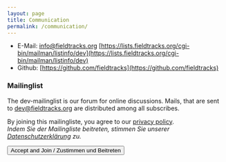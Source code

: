 ```yaml
---
layout: page
title: Communication
permalink: /communication/
---
```


- E-Mail: [info@fieldtracks.org](mailto:info@fieldtracks.org)
[https://lists.fieldtracks.org/cgi-bin/mailman/listinfo/dev](https://lists.fieldtracks.org/cgi-bin/mailman/listinfo/dev)
- Github: [https://github.com/fieldtracks](https://github.com/fieldtracks)


### Mailinglist
The dev-mailinglist is our forum for online discussions.
Mails, that are sent to dev@fieldtracks.org are distributed among all subscribes.

By joining this mailingliste, you agree to our [privacy policy](/about).  
*Indem Sie der Mailingliste beitreten, stimmen Sie unserer [Datenschutzerklärung](/about) zu.*

<form action="https://lists.fieldtracks.org/cgi-bin/mailman/listinfo/dev">
<button name="submit" >Accept and Join / Zustimmen und Beitreten</button>
</form>
